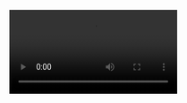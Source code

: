<video src="Pokedex-pokemon%20app%20-%20Google%20Chrome%206_23_2023%209_06_24%20AM.mp4" controls title="Title"></video>
